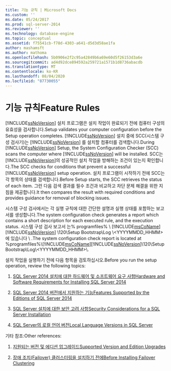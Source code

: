 ```yaml
---
title: 기능 규칙 | Microsoft Docs
ms.custom: ''
ms.date: 05/24/2017
ms.prod: sql-server-2014
ms.reviewer: ''
ms.technology: database-engine
ms.topic: conceptual
ms.assetid: f75541cb-f78d-4303-a641-d5d3d58ae1fa
author: mashamsft
ms.author: mathoma
ms.openlocfilehash: 5b0906e2f2c95a42849b6a69e60d5f26153d3a6e
ms.sourcegitcommit: ad4d92dce894592a259721a1571b1d8736abacdb
ms.translationtype: MT
ms.contentlocale: ko-KR
ms.lasthandoff: 08/04/2020
ms.locfileid: "87730055"
---
```

# <a name="feature-rules"></a><span data-ttu-id="8731d-102">기능 규칙</span><span class="sxs-lookup"><span data-stu-id="8731d-102">Feature Rules</span></span>
  [!INCLUDE[ssNoVersion](../../includes/ssnoversion-md.md)] <span data-ttu-id="8731d-103">설치 프로그램은 설치 작업이 완료되기 전에 컴퓨터 구성의 유효성을 검사합니다.</span><span class="sxs-lookup"><span data-stu-id="8731d-103">Setup validates your computer configuration before the Setup operation completes.</span></span> <span data-ttu-id="8731d-104">[!INCLUDE[ssNoVersion](../../includes/ssnoversion-md.md)] 설치 중에 SCC(시스템 구성 검사기)는 [!INCLUDE[ssNoVersion](../../includes/ssnoversion-md.md)] 를 설치할 컴퓨터를 검색합니다.</span><span class="sxs-lookup"><span data-stu-id="8731d-104">During [!INCLUDE[ssNoVersion](../../includes/ssnoversion-md.md)] Setup, the System Configuration Checker (SCC) scans the computer where [!INCLUDE[ssNoVersion](../../includes/ssnoversion-md.md)] will be installed.</span></span> <span data-ttu-id="8731d-105">SCC는 [!INCLUDE[ssNoVersion](../../includes/ssnoversion-md.md)]의 성공적인 설치 작업을 방해하는 조건이 있는지 확인합니다.</span><span class="sxs-lookup"><span data-stu-id="8731d-105">The SCC checks for conditions that prevent a successful [!INCLUDE[ssNoVersion](../../includes/ssnoversion-md.md)] setup operation.</span></span> <span data-ttu-id="8731d-106">설치 프로그램이 시작하기 전에 SCC는 각 항목의 상태를 검색합니다.</span><span class="sxs-lookup"><span data-stu-id="8731d-106">Before Setup starts, the SCC retrieves the status of each item.</span></span> <span data-ttu-id="8731d-107">그런 다음 검색 결과를 필수 조건과 비교하고 차단 문제 해결을 위한 지침을 제공합니다.</span><span class="sxs-lookup"><span data-stu-id="8731d-107">It then compares the result with required conditions and provides guidance for removal of blocking issues.</span></span>  
  
 <span data-ttu-id="8731d-108">시스템 구성 검사에서는 각 실행 규칙에 대한 간단한 설명과 실행 상태를 포함하는 보고서를 생성합니다.</span><span class="sxs-lookup"><span data-stu-id="8731d-108">The system configuration check generates a report which contains a short description for each executed rule, and the execution status.</span></span> <span data-ttu-id="8731d-109">시스템 구성 검사 보고서 는% programfiles% \\ [!INCLUDE[msCoName](../../includes/msconame-md.md)] [!INCLUDE[ssNoVersion](../../includes/ssnoversion-md.md)] \120\Setup Bootstrap\Log \\<YYYYMMDD_HHMM>에 있습니다 \\ .</span><span class="sxs-lookup"><span data-stu-id="8731d-109">The system configuration check report is located at %programfiles%\\[!INCLUDE[msCoName](../../includes/msconame-md.md)][!INCLUDE[ssNoVersion](../../includes/ssnoversion-md.md)]\120\Setup Bootstrap\Log\\<YYYYMMDD_HHMM>\\.</span></span>  
  
 <span data-ttu-id="8731d-110">설치 작업을 실행하기 전에 다음 항목을 검토하십시오.</span><span class="sxs-lookup"><span data-stu-id="8731d-110">Before you run the setup operation, review the following topics:</span></span>  
  
1.  [<span data-ttu-id="8731d-111">SQL Server 2014 설치에 대한 하드웨어 및 소프트웨어 요구 사항</span><span class="sxs-lookup"><span data-stu-id="8731d-111">Hardware and Software Requirements for Installing SQL Server 2014</span></span>](hardware-and-software-requirements-for-installing-sql-server.md)  
  
2.  [<span data-ttu-id="8731d-112">SQL Server 2014 버전에서 지원하는 기능</span><span class="sxs-lookup"><span data-stu-id="8731d-112">Features Supported by the Editions of SQL Server 2014</span></span>](../../../2014/getting-started/features-supported-by-the-editions-of-sql-server-2014.md)  
  
3.  [<span data-ttu-id="8731d-113">SQL Server 설치에 대한 보안 고려 사항</span><span class="sxs-lookup"><span data-stu-id="8731d-113">Security Considerations for a SQL Server Installation</span></span>](../../../2014/sql-server/install/security-considerations-for-a-sql-server-installation.md)  
  
4.  [<span data-ttu-id="8731d-114">SQL Server의 로컬 언어 버전</span><span class="sxs-lookup"><span data-stu-id="8731d-114">Local Language Versions in SQL Server</span></span>](../../../2014/sql-server/install/local-language-versions-in-sql-server.md)  
  
 <span data-ttu-id="8731d-115">기타 참조:</span><span class="sxs-lookup"><span data-stu-id="8731d-115">Other references:</span></span>  
  
1.  [<span data-ttu-id="8731d-116">지원되는 버전 및 에디션 업그레이드</span><span class="sxs-lookup"><span data-stu-id="8731d-116">Supported Version and Edition Upgrades</span></span>](../../database-engine/install-windows/supported-version-and-edition-upgrades.md)  
  
2.  [<span data-ttu-id="8731d-117">장애 조치(Failover) 클러스터링을 설치하기 전에</span><span class="sxs-lookup"><span data-stu-id="8731d-117">Before Installing Failover Clustering</span></span>](../failover-clusters/install/before-installing-failover-clustering.md)  
  
  
